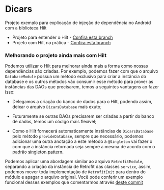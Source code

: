 # Dicars
Projeto exemplo para explicação de injeção de dependência no Android com a biblioteca Hilt

- Projeto para entender o Hilt - [Confira esta branch][hilt-inicial]
- Projeto com Hilt na prática - [Confira esta branch][hilt-pratico]

### Melhorando o projeto ainda mais com Hilt
Podemos utilizar o Hilt para melhorar ainda mais a forma como nossas dependências são criadas.
Por exemplo, podemos fazer com que o arquivo `DatabaseModule` possua um método exclusivo para criar a instância do database e os outros métodos vão consumir esse método para prover as instâncias das DAOs que precisarem, temos a seguintes vantagens ao fazer isso:

- Delegamos a criação do banco de dados para o Hilt, podendo assim, deixar o arquivo `DicarsDatabase` mais exuto;

- Futuramente se outras DAOs precisarem ser criadas a partir do banco de dados, temos um código mais flexível;

- Como o Hilt fornecerá automaticamente instâncias de `DicarsDatabase` pelo método `provideDatabase`, sempre que necessário, podemos adicionar uma outra anotação a este método a `@Singleton` vai fazer o com que a instância retornada seja sempre a mesma de acordo com o padrão [singleton pattern][singleton-pattern].

Podemos aplicar uma abordagem similar ao arquivo `RetrofitModule`, separando a criação da instância de Retrofit das classes `service`, assim, podemos mover toda implementação de `RetrofitInit` para  dentro do módulo e apagar o arquivo original.
Você pode conferir um exemplo funcional desses exemplos que comentarmos através [deste commit][hilt-refinado]

[hilt-inicial]: https://github.com/alura-cursos/Dicars/commits/hilt-inicial
[hilt-pratico]: https://github.com/alura-cursos/Dicars/commits/hilt-pratico
[hilt-refinado]: https://github.com/alura-cursos/Dicars/commit/2fcf96378c158f10d8226af4ade7240e4ac865b5
[singleton-pattern]: https://en.wikipedia.org/wiki/Singleton_pattern
